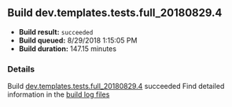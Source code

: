 ## Build dev.templates.tests.full_20180829.4
- **Build result:** `succeeded`
- **Build queued:** 8/29/2018 1:15:05 PM
- **Build duration:** 147.15 minutes
### Details
Build [dev.templates.tests.full_20180829.4](https://winappstudio.visualstudio.com/web/build.aspx?pcguid=a4ef43be-68ce-4195-a619-079b4d9834c2&builduri=vstfs%3a%2f%2f%2fBuild%2fBuild%2f26178) succeeded
Find detailed information in the [build log files](https://uwpctdiags.blob.core.windows.net/buildlogs/dev.templates.tests.full_20180829.4_logs.zip)

